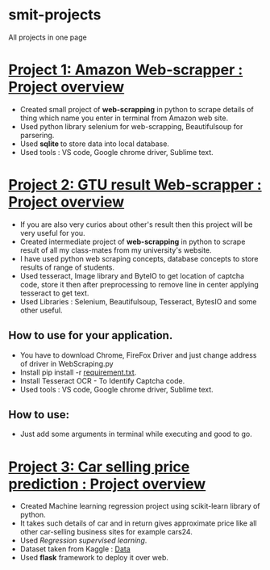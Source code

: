 # smit-projects
All projects in one page 

# [Project 1: Amazon Web-scrapper : Project overview](https://github.com/Smit271/Amazon-WebScrapper)
- Created small project of <b> web-scrapping</b> in python to scrape details of thing which name you enter in terminal from Amazon web site.
- Used python library selenium for web-scrapping, Beautifulsoup for parsering.
- Used <b> sqlite </b> to store data into local database.
- Used tools : VS code, Google chrome driver, Sublime text.

# [Project 2: GTU result Web-scrapper : Project overview](https://github.com/Smit271/GTU-result-web-scraping)
- If you are also very curios about other's result then this project will be very useful for you.
- Created intermediate project of <b> web-scrapping</b> in python to scrape result of all my class-mates from my university's website.
- I have used python web scraping concepts, database concepts to store results of range of students.
- Used tesseract, Image library and ByteIO to get location of captcha code, store it then after preprocessing to remove line in center applying tesseract to get text.
- Used Libraries : Selenium, Beautifulsoup, Tesseract, BytesIO and some other useful.
## How to use for your application.
- You have to download Chrome, FireFox Driver and just change address of driver in WebScraping.py
- Install pip install -r [requirement.txt](https://github.com/Smit271/GTU-result-web-scraping/blob/main/requirement.txt).
- Install Tesseract OCR - To Identify Captcha code.
- Used tools : VS code, Google chrome driver, Sublime text.
## How to use:
- Just add some arguments in terminal while executing and good to go.

# [Project 3: Car selling price prediction : Project overview](https://github.com/Smit271/Car-selling-price-prediction)
- Created Machine learning regression project using scikit-learn library of python.
- It takes such details of car and in return gives approximate price like all other car-selling business sites for example cars24.
- Used <i>Regression supervised learning</i>.
- Dataset taken from Kaggle : [Data](https://github.com/Smit271/Car-selling-price-prediction/blob/main/data/Car_details_v3.csv)
- Used <b>flask</b> framework to deploy it over web.
